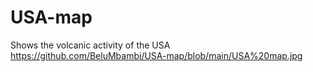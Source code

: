 # USA-map
Shows the volcanic activity of the USA
https://github.com/BeluMbambi/USA-map/blob/main/USA%20map.jpg
